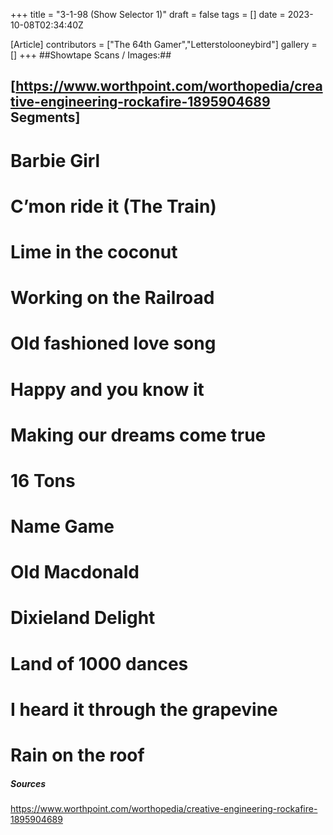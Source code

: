 +++
title = "3-1-98 (Show Selector 1)"
draft = false
tags = []
date = 2023-10-08T02:34:40Z

[Article]
contributors = ["The 64th Gamer","Letterstolooneybird"]
gallery = []
+++
##Showtape Scans / Images:##


## [https://www.worthpoint.com/worthopedia/creative-engineering-rockafire-1895904689 Segments] ##

# Barbie Girl
# C’mon ride it (The Train)
# Lime in the coconut 
# Working on the Railroad
# Old fashioned love song
# Happy and you know it
# Making our dreams come true 
# 16 Tons
# Name Game
# Old Macdonald 
# Dixieland Delight
# Land of 1000 dances
# I heard it through the grapevine 
# Rain on the roof

##### Sources #####
https://www.worthpoint.com/worthopedia/creative-engineering-rockafire-1895904689